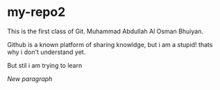 # my-repo2
This is the first class of Git.
Muhammad Abdullah Al Osman Bhuiyan.

Github is a known platform of sharing knowldge, but i am a stupid! thats why i don't understand yet.

But stil i am trying to learn 

_New paragraph_